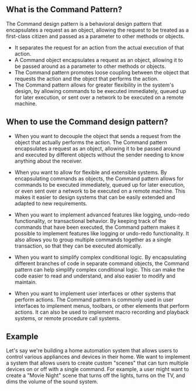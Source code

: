 ## What is the Command Pattern?

The Command design pattern is a behavioral design pattern that encapsulates a request as an object, allowing the request to be treated as a first-class citizen and passed as a parameter to other methods or objects.

* It separates the request for an action from the actual execution of that action.
* A Command object encapsulates a request as an object, allowing it to be passed around as a parameter to other methods or objects.
* The Command pattern promotes loose coupling between the object that requests the action and the object that performs the action.
* The Command pattern allows for greater flexibility in the system's design, by allowing commands to be executed immediately, queued up for later execution, or sent over a network to be executed on a remote machine.


## When to use the Command design pattern?

* When you want to decouple the object that sends a request from the object that actually performs the action. The Command pattern encapsulates a request as an object, allowing it to be passed around and executed by different objects without the sender needing to know anything about the receiver.

* When you want to allow for flexible and extensible systems. By encapsulating commands as objects, the Command pattern allows for commands to be executed immediately, queued up for later execution, or even sent over a network to be executed on a remote machine. This makes it easier to design systems that can be easily extended and adapted to new requirements.

* When you want to implement advanced features like logging, undo-redo functionality, or transactional behavior. By keeping track of the commands that have been executed, the Command pattern makes it possible to implement features like logging or undo-redo functionality. It also allows you to group multiple commands together as a single transaction, so that they can be executed atomically.

* When you want to simplify complex conditional logic. By encapsulating different branches of code in separate command objects, the Command pattern can help simplify complex conditional logic. This can make the code easier to read and understand, and also easier to modify and maintain.

* When you want to implement user interfaces or other systems that perform actions. The Command pattern is commonly used in user interfaces to implement menus, toolbars, or other elements that perform actions. It can also be used to implement macro recording and playback systems, or remote procedure call systems.

## Example
Let's say we're building a home automation system that allows users to control various appliances and devices in their home. We want to implement a system that allows users to create custom "scenes" that can turn multiple devices on or off with a single command. For example, a user might want to create a "Movie Night" scene that turns off the lights, turns on the TV, and dims the volume of the sound system.




